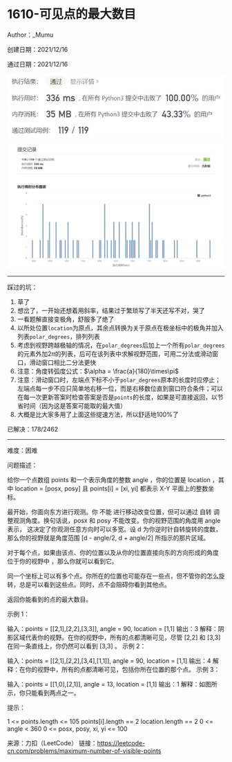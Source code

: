 # 1610-可见点的最大数目

Author：_Mumu

创建日期：2021/12/16

通过日期：2021/12/16

![](./通过截图2.jpg)

![](./通过截图1.jpg)

*****

踩过的坑：

1. 草了
2. 想岔了，一开始还想着用斜率，结果过于繁琐写了半天还写不对，哭了
3. 一看题解直接变极角，舒服多了绝了
4. 以所处位置`location`为原点，其余点转换为关于原点在极坐标中的极角并加入列表`polar_degrees`，排列列表
5. 考虑到视野跨越极轴的情况，在`polar_degrees`后加上一个所有`polar_degrees`的元素外加$2\pi$的列表，后可在该列表中求解视野范围，可用二分法或滑动窗口，滑动窗口相比二分法更快
6. 注意：角度转弧度公式：$\alpha = \frac{a}{180}\times\pi$
7. 注意：滑动窗口时，左端点下标不小于`polar_degrees`原本的长度时应停止；左端点每一步不应只简单地右移一位，而是右移数位直到窗口符合条件；可以在每一次更新答案时检查答案是否是`points`的长度，如果是可直接返回，以节省时间（因为这是答案可能取的最大值）
8. 大概是比大家多用了上面这些提速方法，所以舒适地100%了

已解决：178/2462

*****

难度：困难

问题描述：

给你一个点数组 points 和一个表示角度的整数 angle ，你的位置是 location ，其中 location = [posx, posy] 且 points[i] = [xi, yi] 都表示 X-Y 平面上的整数坐标。

最开始，你面向东方进行观测。你 不能 进行移动改变位置，但可以通过 自转 调整观测角度。换句话说，posx 和 posy 不能改变。你的视野范围的角度用 angle 表示， 这决定了你观测任意方向时可以多宽。设 d 为你逆时针自转旋转的度数，那么你的视野就是角度范围 [d - angle/2, d + angle/2] 所指示的那片区域。

对于每个点，如果由该点、你的位置以及从你的位置直接向东的方向形成的角度 位于你的视野中 ，那么你就可以看到它。

同一个坐标上可以有多个点。你所在的位置也可能存在一些点，但不管你的怎么旋转，总是可以看到这些点。同时，点不会阻碍你看到其他点。

返回你能看到的点的最大数目。

 

示例 1：



输入：points = [[2,1],[2,2],[3,3]], angle = 90, location = [1,1]
输出：3
解释：阴影区域代表你的视野。在你的视野中，所有的点都清晰可见，尽管 [2,2] 和 [3,3]在同一条直线上，你仍然可以看到 [3,3] 。
示例 2：

输入：points = [[2,1],[2,2],[3,4],[1,1]], angle = 90, location = [1,1]
输出：4
解释：在你的视野中，所有的点都清晰可见，包括你所在位置的那个点。
示例 3：



输入：points = [[1,0],[2,1]], angle = 13, location = [1,1]
输出：1
解释：如图所示，你只能看到两点之一。


提示：

1 <= points.length <= 105
points[i].length == 2
location.length == 2
0 <= angle < 360
0 <= posx, posy, xi, yi <= 100

来源：力扣（LeetCode）
链接：https://leetcode-cn.com/problems/maximum-number-of-visible-points
